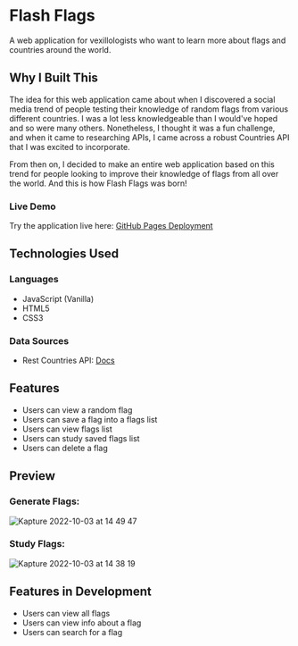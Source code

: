 # Flash Flags

A web application for vexillologists who want to learn more about flags and countries around the world.

## Why I Built This

The idea for this web application came about when I discovered a social media trend of people testing their knowledge of random flags from various different countries. I was a lot less knowledgeable than I would've hoped and so were many others. Nonetheless, I thought it was a fun challenge, and when it came to researching APIs, I came across a robust Countries API that I was excited to incorporate. 

From then on, I decided to make an entire web application based on this trend for people looking to improve their knowledge of flags from all over the world. And this is how Flash Flags was born!

### Live Demo
Try the application live here: [GitHub Pages Deployment](https://francismanalang.github.io/flash-flags/)

## Technologies Used

### Languages
* JavaScript (Vanilla)
* HTML5
* CSS3

### Data Sources
* Rest Countries API: [Docs](https://restcountries.com/)

## Features
* Users can view a random flag
* Users can save a flag into a flags list
* Users can view flags list
* Users can study saved flags list
* Users can delete a flag

## Preview

### Generate Flags:
![Kapture 2022-10-03 at 14 49 47](https://user-images.githubusercontent.com/101234537/193692575-a96103d3-1d50-40f5-89ec-3df61bd7d007.gif)


### Study Flags:
![Kapture 2022-10-03 at 14 38 19](https://user-images.githubusercontent.com/101234537/193690660-d632493a-a746-4ebb-b6bb-e473387bee35.gif)

## Features in Development
* Users can view all flags
* Users can view info about a flag
* Users can search for a flag
